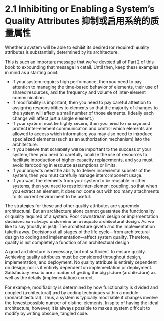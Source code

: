 2.1 Inhibiting or Enabling a System’s Quality Attributes 抑制或启用系统的质量属性
===

Whether a system will be able to exhibit its desired (or required) quality attributes is substantially determined by its architecture.

This is such an important message that we’ve devoted all of Part 2 of this book to expounding that message in detail. Until then, keep these examples in mind as a starting point:

* If your system requires high performance, then you need to pay attention to managing the time-based behavior of elements, their use of shared resources, and the frequency and volume of inter-element communication.
* If modifiability is important, then you need to pay careful attention to assigning responsibilities to elements so that the majority of changes to the system will affect a small number of those elements. (Ideally each change will affect just a single element.)
* If your system must be highly secure, then you need to manage and protect inter-element communication and control which elements are allowed to access which information; you may also need to introduce specialized elements (such as an authorization mechanism) into the architecture.
* If you believe that scalability will be important to the success of your system, then you need to carefully localize the use of resources to facilitate introduction of higher-capacity replacements, and you must avoid hardcoding in resource assumptions or limits.
* If your projects need the ability to deliver incremental subsets of the system, then you must carefully manage intercomponent usage. 
* If you want the elements from your system to be reusable in other systems, then you need to restrict inter-element coupling, so that when you extract an element, it does not come out with too many attachments to its current environment to be useful.

The strategies for these and other quality attributes are supremely architectural. But an architecture alone cannot guarantee the functionality or quality required of a system. Poor downstream design or implementation decisions can always undermine an adequate architectural design. As we like to say (mostly in jest): The architecture giveth and the implementation taketh away. Decisions at all stages of the life cycle—from architectural design to coding and implementation—affect system quality. Therefore, quality is not completely a function of an architectural design

A good architecture is necessary, but not sufficient, to ensure quality. Achieving quality attributes must be considered throughout design, implementation, and deployment. No quality attribute is entirely dependent on design, nor is it entirely dependent on implementation or deployment. Satisfactory results are a matter of getting the big picture (architecture) as well as the details (implementation) correct.

For example, modifiability is determined by how functionality is divided and coupled (architectural) and by coding techniques within a module (nonarchitectural). Thus, a system is typically modifiable if changes involve the fewest possible number of distinct elements. In spite of having the ideal architecture, however, it is always possible to make a system difficult to modify by writing obscure, tangled code.